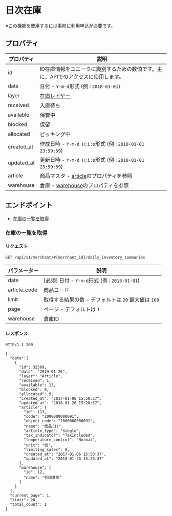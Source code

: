 

日次在庫
====


※この機能を使用するには事前に利用申込が必要です。


プロパティ
-----




| プロパティ | 説明 |
| --- | --- |
| id | ID在庫情報をユニークに識別するための数値です。主に、APIでのアクセスに使用します。 |
| date | 日付 - `Y-m-d`形式 (例 : `2018-01-01`) |
| layer | [在庫レイヤー](type/.mdinventory_summary_layer) |
| received | 入庫待ち |
| available | 保管中 |
| blocked | 保留 |
| allocated | ピッキング中 |
| created\_at | 作成日時 - `Y-m-d H:i:s`形式 (例 : `2018-01-01 23:59:59`) |
| updated\_at | 更新日時 - `Y-m-d H:i:s`形式 (例 : `2018-01-01 23:59:59`) |
| article | 商品マスタ - [article](interface/.mdarticle)のプロパティを参照 |
| warehouse | 倉庫 - [warehouse](interface/.mdwarehouse)のプロパティを参照 |


エンドポイント
-------


* [在庫の一覧を取得](#get_list)


### 在庫の一覧を取得


#### リクエスト


`GET /api/v1/merchant/#{merchant_id}/daily_inventory_summaries`




| パラメーター | 説明 |
| --- | --- |
| date | [必須] 日付 - `Y-m-d`形式 (例 : `2018-01-01`) |
| article\_code | 商品コード |
| limit | 取得する結果の数 - デフォルトは `20` 最大値は `100` |
| page | ページ - デフォルトは `1` |
| warehouse | 倉庫ID |


#### レスポンス


`HTTP/1.1 200`



```
{
  "data":[
    {
      "id": 32509,
      "date": "2019-01-26",
      "layer": "Article",
      "received": 1,
      "available": 13,
      "blocked": 0,
      "allocated": 9,
      "created_at": "2017-01-06 15:50:37",
      "updated_at": "2018-01-26 15:20:37",
      "article": {
        "id": 113,
        "code": "2000000000091",
        "object_code": "2000000000091",
        "name": "商品(1)",
        "article_type": "Single",
        "tax_indicator": "TaxIncluded",
        "temperature_control": "Normal",
        "unit": "個",
        "limiting_sales": 0,
        "created_at": "2017-01-06 15:50:37",
        "updated_at": "2018-01-26 15:20:37"
      },
      "warehouse": {
        "id": 12,
        "name": "外部倉庫"
      }
    }
  ],
  "current_page": 1,
  "limit": 20,
  "total_count": 1
}

```


